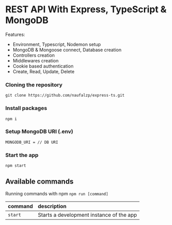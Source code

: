 # REST API With Express, TypeScript & MongoDB

Features:

-   Environment, Typescript, Nodemon setup
-   MongoDB & Mongoose connect, Database creation
-   Controllers creation
-   Middlewares creation
-   Cookie based authentication
-   Create, Read, Update, Delete

### Cloning the repository

```shell
git clone https://github.com/naufalzp/express-ts.git
```

### Install packages

```shell
npm i
```

### Setup MongoDB URI (.env)

```shell
MONGODB_URI = // DB URI
```

### Start the app

```shell
npm start
```

## Available commands

Running commands with npm `npm run [command]`

| command | description                              |
| :------ | :--------------------------------------- |
| `start` | Starts a development instance of the app |
